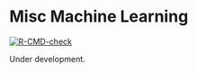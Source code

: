 # Misc Machine Learning

[![R-CMD-check](https://github.com/vlyubchich/MML/actions/workflows/R-CMD-check.yaml/badge.svg)](https://github.com/vlyubchich/MML/actions/workflows/R-CMD-check.yaml)

Under development.
